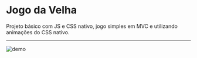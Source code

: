 # Jogo da Velha
 Projeto básico com JS e CSS nativo, jogo simples em MVC e utilizando animações do CSS nativo.
<hr>

![demo](https://github.com/user-attachments/assets/778b07ce-dd48-4608-8841-e005790e69a9)

